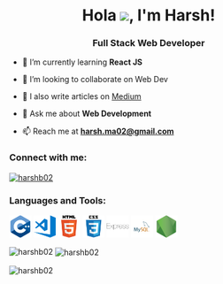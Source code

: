 <h1 align="center">Hola <img src="https://raw.githubusercontent.com/MartinHeinz/MartinHeinz/master/wave.gif" width="30px">, I'm Harsh!</h1>
<h3 align="center">Full Stack Web Developer</h3>


- 🌱 I’m currently learning **React JS**

- 👯 I’m looking to collaborate on Web Dev

- 📝 I also write articles on [Medium](https://harsh-ma02.medium.com/)

- 💬 Ask me about **Web Development**

- 📫 Reach me at **harsh.ma02@gmail.com**


<h3 align="left">Connect with me:</h3>
<p align="left">
<a href="https://www.linkedin.com/in/harsh-8711a81a0/" target="blank"><img align="center" src="https://www.fpsa.org/wp-content/uploads/linkedin-logo-copy.png" alt="harshb02" height="30" width="40" /></a>
</p>


<h3 align="left">Languages and Tools:</h3>
<p align="left"> <img src="https://raw.githubusercontent.com/github/explore/78df643247d429f6cc873026c0622819ad797942/topics/cpp/cpp.png"  width="40" height="40"/>
<img src="https://raw.githubusercontent.com/github/explore/80688e429a7d4ef2fca1e82350fe8e3517d3494d/topics/visual-studio-code/visual-studio-code.png" alt="vs" width="40" height="40"/> 
<img src="https://raw.githubusercontent.com/github/explore/80688e429a7d4ef2fca1e82350fe8e3517d3494d/topics/html/html.png" alt="html" width="40" height="40"/> 
<img src="https://raw.githubusercontent.com/github/explore/80688e429a7d4ef2fca1e82350fe8e3517d3494d/topics/css/css.png" alt="css" width="40" height="40"/>
<img src="https://raw.githubusercontent.com/github/explore/80688e429a7d4ef2fca1e82350fe8e3517d3494d/topics/express/express.png" alt="express" width="40" height="40"/>
<img src="https://raw.githubusercontent.com/github/explore/80688e429a7d4ef2fca1e82350fe8e3517d3494d/topics/mysql/mysql.png" alt="mysql" width="40" height="40"/> 
<img src="https://raw.githubusercontent.com/github/explore/80688e429a7d4ef2fca1e82350fe8e3517d3494d/topics/nodejs/nodejs.png" alt="node" width="40" height="40"/> </a> </p>




<p><img align="left" src="https://github-readme-stats.vercel.app/api/top-langs?username=harshb02&show_icons=true&locale=en&layout=compact" alt="harshb02" /></p>

<p>&nbsp;<img align="center" src="https://github-readme-stats.vercel.app/api?username=harshb02&show_icons=true&locale=en" alt="harshb02" /></p>



<p><img align="center" src="https://github-readme-streak-stats.herokuapp.com/?user=harshb02&" alt="harshb02" /></p>
